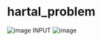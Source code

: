 # hartal_problem

![image](https://user-images.githubusercontent.com/65455865/139186195-1719d47c-bbd8-4f3e-892a-66e8a2494183.png)
INPUT
![image](https://user-images.githubusercontent.com/65455865/139186232-1b6fe1c2-14f7-4c19-85a8-a915cbd319fc.png)

